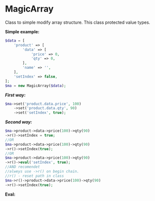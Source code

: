 # MagicArray

Class to simple modify array structure.
This class protected value types.

**Simple example:**

```php
$data = [
    'product' => [
        'data' => [
            'price' => 0,
            'qty' => 0,
        ],
        'name' => '',
    ],
    'setIndex' => false,
];
$ma = new MagicArray($data);
```

***First way:***

```php
$ma->set('product.data.price', 100)
    ->set('product.data.qty', 90)
    ->set('setIndex', true);
```

***Second way:***

```php
$ma->product->data->price(100)->qty(90)
->r()->setIndex = true;
//OR
$ma->product->data->price(100)->qty(90)
->r()->setIndex(true);
//OR
$ma->product->data->price(100)->qty(90)
->r()->eval('setIndex', true);
//AND recomendet
//alweys use ->r() on begin chain.
//r() - reset path in class
$ma->r()->product->data->price(100)->qty(90)
->r()->setIndex(true);
```

**Eval:**
